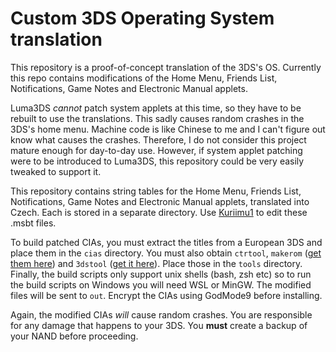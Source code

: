 # Custom 3DS Operating System translation

This repository is a proof-of-concept translation of the 3DS's OS.
Currently this repo contains modifications of the Home Menu, Friends List, Notifications, Game Notes and Electronic Manual applets.

Luma3DS _cannot_ patch system applets at this time, so they have to be rebuilt to use the translations.
This sadly causes random crashes in the 3DS's home menu. Machine code is like Chinese to me and I can't figure out know what causes the crashes.
Therefore, I do not consider this project mature enough for day-to-day use.
However, if system applet patching were to be introduced to Luma3DS, this repository could be very easily tweaked to support it.

This repository contains string tables for the Home Menu, Friends List, Notifications, Game Notes and Electronic Manual applets, translated into Czech. Each is stored in a separate directory.
Use [Kuriimu1](https://github.com/IcySon55/Kuriimu/releases) to edit these .msbt files.

To build patched CIAs, you must extract the titles from a European 3DS and place them in the `cias` directory.
You must also obtain `ctrtool`, `makerom` ([get them here](https://github.com/3DSGuy/Project_CTR/releases)) and `3dstool` ([get it here](https://github.com/dnasdw/3dstool/releases)).
Place those in the `tools` directory. Finally, the build scripts only support unix shells (bash, zsh etc) so to run the build scripts on Windows you will need WSL or MinGW.
The modified files will be sent to `out`. Encrypt the CIAs using GodMode9 before installing.

Again, the modified CIAs _will_ cause random crashes. You are responsible for any damage that happens to your 3DS. You **must** create a backup of your NAND before proceeding.
